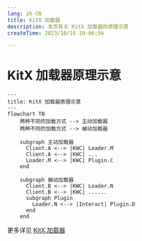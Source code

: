 ```yaml
---
lang: zh-CN
title: KitX 加载器
description: 本页有关 KitX 加载器的原理示意
createTime: 2023/10/15 19:06:56

---
```


# KitX 加载器原理示意

```mermaid
---
title: KitX 加载器原理示意
---
flowchart TB
    两种不同的加载方式 --> 主动加载器
    两种不同的加载方式 --> 被动加载器

    subgraph 主动加载器
      Client.A <--> |KWC| Loader.M
      Client.A <--> |KWC| ...
      Loader.M <--> |KWC| Plugin.C
    end

    subgraph 被动加载器
      Client.B <--> |KWC| Loader.N
      Client.B <--> |KWC| ......
      subgraph Plugin
        Loader.N <--> |Interact| Plugin.D
      end
    end
```

更多详见 [KitX 加载器](../loader/README.md)


